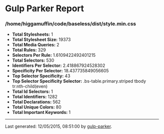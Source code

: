 # Gulp Parker Report


### /home/higgamuffin/code/baseless/dist/style.min.css

- **Total Stylesheets:** 1
- **Total Stylesheet Size:** 19373
- **Total Media Queries:** 2
- **Total Rules:** 329
- **Selectors Per Rule:** 1.6109422492401215
- **Total Selectors:** 530
- **Identifiers Per Selector:** 2.418867924528302
- **Specificity Per Selector:** 18.437735849056605
- **Top Selector Specificity:** 43
- **Top Selector Specificity Selector:** .bs-table.primary.striped tbody tr:nth-child(even)
- **Total Id Selectors:** 1
- **Total Identifiers:** 1282
- **Total Declarations:** 562
- **Total Unique Colors:** 80
- **Total Important Keywords:** 1

* * *

Last generated: 12/05/2015, 08:51:00 by [gulp-parker](https://github.com/PavelDemyanenko/gulp-parker).
